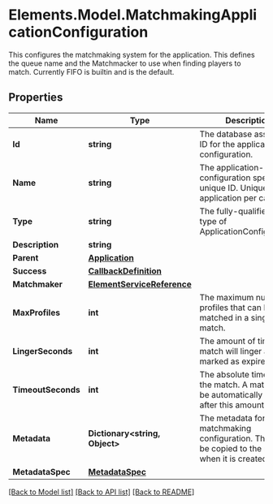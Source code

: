 # Elements.Model.MatchmakingApplicationConfiguration
This configures the matchmaking system for the application. This defines the queue name and the Matchmacker to use when finding players to match. Currently FIFO is builtin and is the default.

## Properties

Name | Type | Description | Notes
------------ | ------------- | ------------- | -------------
**Id** | **string** | The database assigned ID for the application configuration. | 
**Name** | **string** | The application-configuration specific unique ID. Unique per application per category. | 
**Type** | **string** | The fully-qualified Java type of ApplicationConfiguration. | 
**Description** | **string** |  | 
**Parent** | [**Application**](Application.md) |  | 
**Success** | [**CallbackDefinition**](CallbackDefinition.md) |  | [optional] 
**Matchmaker** | [**ElementServiceReference**](ElementServiceReference.md) |  | [optional] 
**MaxProfiles** | **int** | The maximum number of profiles that can be matched in a single match.  | [optional] 
**LingerSeconds** | **int** | The amount of time a match will linger after it is marked as expired. | [optional] 
**TimeoutSeconds** | **int** | The absolute timeout of the match. A match will be automatically deleted after this amount of time. | [optional] 
**Metadata** | **Dictionary&lt;string, Object&gt;** | The metadata for this matchmaking configuration. This will be copied to the match when it is created. | [optional] 
**MetadataSpec** | [**MetadataSpec**](MetadataSpec.md) |  | [optional] 

[[Back to Model list]](../README.md#documentation-for-models) [[Back to API list]](../README.md#documentation-for-api-endpoints) [[Back to README]](../README.md)

